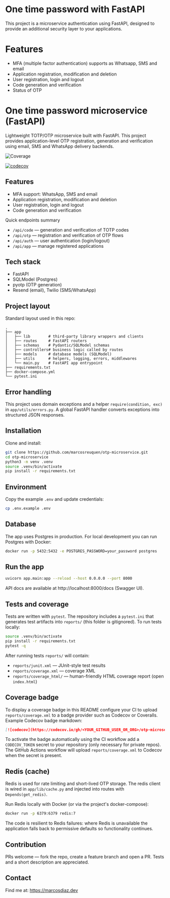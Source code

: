 # One time password with FastAPI

This project is a microservice authentication using FastAPI, designed to provide an additional security layer to your applications.

# Features

- MFA (multiple factor authentication) supports as Whatsapp, SMS and email
- Application registration, modification and deletion
- User registration, login and logout
- Code generation and verification
- Status of OTP

# One time password microservice (FastAPI)

Lightweight TOTP/OTP microservice built with FastAPI. This project provides application-level OTP registration, generation and verification using email, SMS and WhatsApp delivery backends.

![Coverage](https://img.shields.io/badge/coverage-unknown-lightgrey)

<!-- To enable a live coverage badge replace the URL below with your Codecov badge once configured -->
[![codecov](https://codecov.io/gh/<YOUR_GITHUB_USER_OR_ORG>/otp-microservice/branch/main/graph/badge.svg)](https://codecov.io/gh/<YOUR_GITHUB_USER_OR_ORG>/otp-microservice)

Features
--------
- MFA support: WhatsApp, SMS and email
- Application registration, modification and deletion
- User registration, login and logout
- Code generation and verification

Quick endpoints summary
- `/api/code` — generation and verification of TOTP codes
- `/api/otp` — registration and verification of OTP flows
- `/api/auth` — user authentication (login/logout)
- `/api/app` — manage registered applications

Tech stack
----------
- FastAPI
- SQLModel (Postgres)
- pyotp (OTP generation)
- Resend (email), Twilio (SMS/WhatsApp)

Project layout
--------------
Standard layout used in this repo:

```
. 
├── app
│   ├── lib        # third-party library wrappers and clients
│   ├── routes     # FastAPI routers
│   ├── schemas    # Pydantic/SQLModel schemas
│   ├── controllers# business logic called by routes
│   ├── models     # database models (SQLModel)
│   ├── utils      # helpers, logging, errors, middlewares
│   └── main.py    # FastAPI app entrypoint
├── requirements.txt
├── docker-compose.yml
└── pytest.ini
```

Error handling
--------------
This project uses domain exceptions and a helper `require(condition, exc)` in `app/utils/errors.py`. A global FastAPI handler converts exceptions into structured JSON responses.

Installation
------------
Clone and install:

```bash
git clone https://github.com/marcosreuquen/otp-microservice.git
cd otp-microservice
python3 -m venv .venv
source .venv/bin/activate
pip install -r requirements.txt
```

Environment
-----------
Copy the example `.env` and update credentials:

```bash
cp .env.example .env
```

Database
--------
The app uses Postgres in production. For local development you can run Postgres with Docker:

```bash
docker run -p 5432:5432 -e POSTGRES_PASSWORD=your_password postgres
```

Run the app
----------

```bash
uvicorn app.main:app --reload --host 0.0.0.0 --port 8000
```

API docs are available at http://localhost:8000/docs (Swagger UI).

Tests and coverage
------------------
Tests are written with `pytest`. The repository includes a `pytest.ini` that generates test artifacts into `reports/` (this folder is gitignored). To run tests locally:

```bash
source .venv/bin/activate
pip install -r requirements.txt
pytest -q
```

After running tests `reports/` will contain:

- `reports/junit.xml` — JUnit-style test results
- `reports/coverage.xml` — coverage XML
- `reports/coverage_html/` — human-friendly HTML coverage report (open `index.html`)

Coverage badge
--------------
To display a coverage badge in this README configure your CI to upload `reports/coverage.xml` to a badge provider such as Codecov or Coveralls. Example Codecov badge markdown:

```markdown
[![codecov](https://codecov.io/gh/<YOUR_GITHUB_USER_OR_ORG>/otp-microservice/branch/main/graph/badge.svg)](https://codecov.io/gh/<YOUR_GITHUB_USER_OR_ORG>/otp-microservice)
```

To activate the badge automatically using the CI workflow add a `CODECOV_TOKEN` secret to your repository (only necessary for private repos). The GitHub Actions workflow will upload `reports/coverage.xml` to Codecov when the secret is present.

Redis (cache)
-------------
Redis is used for rate limiting and short-lived OTP storage. The redis client is wired in `app/lib/cache.py` and injected into routes with `Depends(get_redis)`.

Run Redis locally with Docker (or via the project's docker-compose):

```bash
docker run -p 6379:6379 redis:7
```

The code is resilient to Redis failures: where Redis is unavailable the application falls back to permissive defaults so functionality continues.

Contribution
------------
PRs welcome — fork the repo, create a feature branch and open a PR. Tests and a short description are appreciated.

Contact
-------
Find me at: https://marcosdiaz.dev
